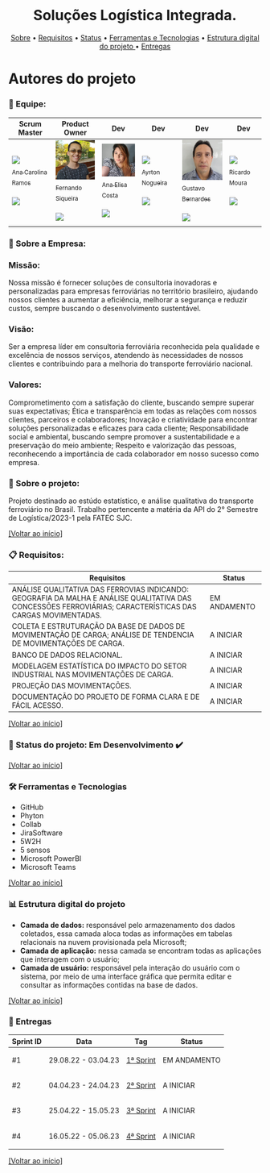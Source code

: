 # <br id="inicio">

<h1 align="center">Soluções Logística Integrada. <br><sub> </h1></sub>
 <p align="center">
     <a href="#sobre">Sobre</a> • 
     <a href="#requisitos">Requisitos</a> •
     <a href="#status">Status</a> •
     <a href="#techtools">Ferramentas e Tecnologias</a> •
     <a href="#estrutura-pastas">Estrutura digital do projeto </a> • 
     <a href="#entregas">Entregas</a> 


 # Autores do projeto

 ### :busts_in_silhouette: Equipe:
 Scrum Master | Product Owner | Dev | Dev | Dev | Dev |
 -------------|---------------|-----|-----|-----|-----|
 [<img src="https://user-images.githubusercontent.com/114114602/202311558-3bed7f66-5888-482f-affa-718e5c89ec72.png" width=115><br><sub>Ana Carolina Ramos</sub><br><sub>](https://github.com/magamissy)</sub><br><a href="https://www.linkedin.com/in/ramosac/" target="_blank"> <img src="https://img.shields.io/badge/linkedin-%230077B5.svg?&style=for-the-badge&logo=linkedin&logoColor=54C5CE&color=292A2D" /></a><sub> | [<img src="https://github.com/anaelisac/Imagens/blob/main/e44afc67-7398-4aba-8bc3-cdc6042a2821.jpg" width=115><br><sub>Fernando Siqueira</sub><br><sub>](https://github.com/magamissy)</sub><br><a href="https://www.linkedin.com/in/fernando-siqueira-alves-j%C3%BAnior-662718168" target="_blank"> <img src="https://img.shields.io/badge/linkedin-%230077B5.svg?&style=for-the-badge&logo=linkedin&logoColor=54C5CE&color=292A2D" /></a><sub> | [<img src="https://github.com/anaelisac/Imagens/blob/main/ana%20temp.png" width=115><br><sub>Ana Elisa Costa</sub><br><sub>](https://github.com/anaelisac)</sub><br><a href="https://www.linkedin.com/in/ana-elisa-costa-a9a32122" target="_blank"> <img src="https://img.shields.io/badge/linkedin-%230077B5.svg?&style=for-the-badge&logo=linkedin&logoColor=54C5CE&color=292A2D" /></a><sub> | [<img src="https://user-images.githubusercontent.com/114114602/202311548-2936949e-b4be-4375-8b69-7d0fbda107a7.png" width=115><br><sub>Ayrton Nogueira</sub><br><sub>](https://github.com/bryanrosario)</sub><br><a href="https://www.linkedin.com/in/bryan-ros%C3%A1rio-a05a6524b" target="_blank"> <img src="https://img.shields.io/badge/linkedin-%230077B5.svg?&style=for-the-badge&logo=linkedin&logoColor=54C5CE&color=292A2D" /></a><sub> | [<img src="https://github.com/anaelisac/Imagens/blob/main/gustavo2.jpeg" width=115><br><sub>Gustavo Bernardes</sub><br><sub>](https://github.com/juanfaria01)</sub><br><a href="https://www.linkedin.com/in/juan-faria-77b7a8237" target="_blank"> <img src="https://img.shields.io/badge/linkedin-%230077B5.svg?&style=for-the-badge&logo=linkedin&logoColor=54C5CE&color=292A2D" /></a><sub> | [<img src="https://user-images.githubusercontent.com/114114602/202311543-88a8fa81-82fa-4c98-978e-30b2fe8e283b.png" width=115><br><sub>Ricardo Moura</sub><br><sub>](https://github.com/camilacosta29)</sub><br><img src="https://img.shields.io/badge/linkedin-%230077B5.svg?&style=for-the-badge&logo=linkedin&logoColor=54C5CE&color=292A2D" /></a><sub> 
 
<span id="sobre">

### :mag_right: Sobre a Empresa:

<span id="Missão">

### Missão:
 <p>

Nossa missão é fornecer soluções de consultoria inovadoras e personalizadas para empresas ferroviárias no território brasileiro, ajudando nossos clientes a aumentar a eficiência, melhorar a segurança e reduzir custos, sempre buscando o desenvolvimento sustentável.

<span id="Visão">

### Visão:
 <p>
  
Ser a empresa líder em consultoria ferroviária reconhecida pela qualidade e excelência de nossos serviços, atendendo às necessidades de nossos clientes e contribuindo para a melhoria do transporte ferroviário nacional.

<span id="Valores">

### Valores:
 <p>
  
Comprometimento com a satisfação do cliente, buscando sempre superar suas expectativas;
Ética e transparência em todas as relações com nossos clientes, parceiros e colaboradores;
Inovação e criatividade para encontrar soluções personalizadas e eficazes para cada cliente;
Responsabilidade social e ambiental, buscando sempre promover a sustentabilidade e a preservação do meio ambiente;
Respeito e valorização das pessoas, reconhecendo a importância de cada colaborador em nosso sucesso como empresa.

### :mag_right: Sobre o projeto:
 <p>
  Projeto destinado ao estúdo estatístico, e análise qualitativa do transporte ferroviário no Brasil. Trabalho pertencente a matéria da API do 2° Semestre de Logística/2023-1 pela FATEC SJC. 
 </p>

<a href="#inicio">[Voltar ao início]</a>


<span id="requisitos">

### :clipboard: Requisitos:
 <p>

Requisitos |  Status 
-----------|----------
ANÁLISE QUALITATIVA DAS FERROVIAS INDICANDO: GEOGRAFIA DA MALHA E ANÁLISE QUALITATIVA DAS CONCESSÕES FERROVIÁRIAS; CARACTERÍSTICAS DAS CARGAS MOVIMENTADAS. | EM ANDAMENTO
 COLETA E ESTRUTURAÇÃO DA BASE DE DADOS DE MOVIMENTAÇÃO DE CARGA; ANÁLISE DE TENDENCIA DE MOVIMENTAÇÕES DE CARGA.| A INICIAR
 BANCO DE DADOS RELACIONAL.| A INICIAR
 MODELAGEM ESTATÍSTICA DO IMPACTO DO SETOR INDUSTRIAL NAS MOVIMENTAÇÕES DE CARGA.| A INICIAR
 PROJEÇÃO DAS MOVIMENTAÇÕES.| A INICIAR
  DOCUMENTAÇÃO DO PROJETO DE FORMA CLARA E DE FÁCIL ACESSO.|A INICIAR
  

  
 </p>

<a href="#inicio">[Voltar ao início]</a>
 <span id="status">

 ### :bookmark_tabs: Status do projeto: Em Desenvolvimento ✔️	
  
 <a href="#inicio">[Voltar ao início]</a>
  
 <span id="techtools">
 
 ### :hammer_and_wrench: Ferramentas e Tecnologias
 - GitHub
 - Phyton
 - Collab
 - JiraSoftware
 - 5W2H 
 - 5 sensos
 - Microsoft PowerBI
 - Microsoft Teams
  
 <a href="#inicio">[Voltar ao início]</a>
 
 
<span id="estrutura-pastas">
 
### :bar_chart: Estrutura digital do projeto
 
- **Camada de dados:** responsável pelo armazenamento dos dados coletados, essa camada aloca todas as informações em tabelas relacionais na nuvem provisionada pela Microsoft;
- **Camada de aplicação:** nessa camada se encontram todas as aplicações que interagem com o usuário;
- **Camada de usuário:** responsável pela interação do usuário com o sistema, por meio de uma interface gráfica que permita editar e consultar as informações contidas na base de dados.


<a href="#inicio">[Voltar ao início]</a>
 
<span id="entregas">

### :dart: Entregas
 

Sprint ID | Data | Tag | Status
----------|------|-----|-------
#1 | 29.08.22 - 03.04.23 |  <p><a href="Link">1ª Sprint</a></p> | EM ANDAMENTO
#2 | 04.04.23 - 24.04.23 | <p><a href="Link">2ª Sprint</a></p> | A INICIAR
#3 | 25.04.22 - 15.05.23 | <p><a href="Link">3ª Sprint</a></p> | A INICIAR
#4 | 16.05.22 - 05.06.23 | <p><a href="lINK">4ª Sprint</a></p> | A INICIAR

<a href="#inicio">[Voltar ao início]</a>
